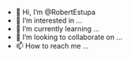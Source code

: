- 👋 Hi, I’m @RobertEstupa
- 👀 I’m interested in ...
- 🌱 I’m currently learning ...
- 💞️ I’m looking to collaborate on ...
- 📫 How to reach me ...

<!---
RobertEstupa/RobertEstupa is a ✨ special ✨ repository because its `README.md` (this file) appears on your GitHub profile.
You can click the Preview link to take a look at your changes.
--->
